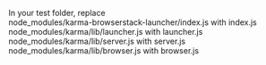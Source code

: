 In your test folder, replace <br />
node_modules/karma-browserstack-launcher/index.js with index.js <br />
node_modules/karma/lib/launcher.js with launcher.js <br />
node_modules/karma/lib/server.js with server.js <br />
node_modules/karma/lib/browser.js with browser.js <br />
